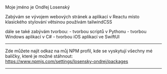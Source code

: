 Moje jméno je Ondřej Losenský

Zabývám se vývojem webových stránek a aplikací v Reactu
místo klasického stylování větsinou používám tailwindCSS

  dále se také zabývám tvorbou:
    - tvorbou scriptů v Pythonu
    - tvorbou Windows aplikací v C# 
    - tvorbou iOS aplikací ve SwiftUI

___________________________
Zde můžete najít odkaz na můj NPM profil, kde se vyskytují všechny mé balíčky, které je možné stáhnout:
  https://www.npmjs.com/settings/losensky-ondrej/packages
___________________________
